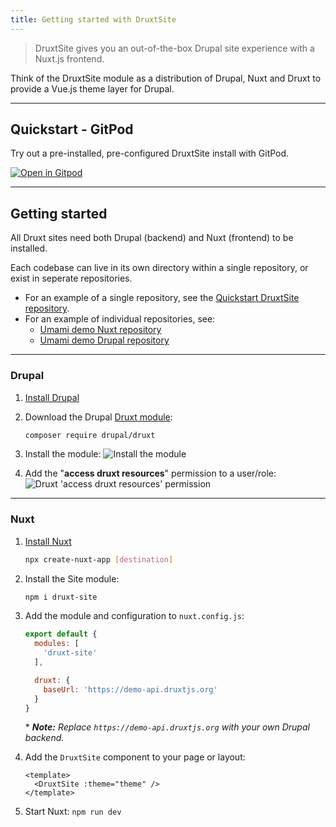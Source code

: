 ```yaml
---
title: Getting started with DruxtSite
---
```


> DruxtSite gives you an out-of-the-box Drupal site experience with a Nuxt.js frontend.

Think of the DruxtSite module as a distribution of Drupal, Nuxt and Druxt to provide a Vue.js theme layer for Drupal.

* * *

## Quickstart - GitPod

Try out a pre-installed, pre-configured DruxtSite install with GitPod.

[![Open in Gitpod](https://gitpod.io/button/open-in-gitpod.svg)](https://gitpod.io/#https://github.com/druxt/quickstart-druxt-site)


* * *

## Getting started

All Druxt sites need both Drupal (backend) and Nuxt (frontend) to be installed.

Each codebase can live in its own directory within a single repository, or exist in seperate repositories.

* For an example of a single repository, see the [Quickstart DruxtSite repository](https://github.com/druxt/quickstart-druxt-site).
* For an example of individual repositories, see:
  * [Umami demo Nuxt repository](https://github.com/druxt/demo.druxtjs.org)
  * [Umami demo Drupal repository](https://github.com/druxt/demo-api.druxtjs.org)

* * *

### Drupal

1. [Install Drupal](https://www.drupal.org/docs/installing-drupal)

2. Download the Drupal [Druxt module](https://www.drupal.org/project/druxt):

    ```sh
    composer require drupal/druxt
    ```

3. Install the module:
   ![Install the module](/images/drupal-install.png)

4. Add the "**access druxt resources**" permission to a user/role:
   ![Druxt 'access druxt resources' permission](/images/drupal-permissions.png)

* * *

### Nuxt

1. [Install Nuxt](https://nuxtjs.org/guide/installation/)

   ```sh
   npx create-nuxt-app [destination]
   ```

2. Install the Site module:

    ```sh
    npm i druxt-site
    ```

3. Add the module and configuration to `nuxt.config.js`:

    ```js
    export default {
      modules: [
        'druxt-site'
      ],

      druxt: {
        baseUrl: 'https://demo-api.druxtjs.org'
      }
    }
    ```

    \* _**Note:** Replace `https://demo-api.druxtjs.org` with your own Drupal backend._

4. Add the `DruxtSite` component to your page or layout:

    ```vue
    <template>
      <DruxtSite :theme="theme" />
    </template>
    ```
5. Start Nuxt: `npm run dev`